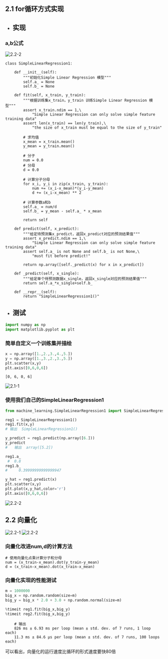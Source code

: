 ## 2.1 for循环方式实现
- ## 实现

### a,b公式
![2.2-2](https://upload-images.jianshu.io/upload_images/7220971-d6a7d9184027fd0e.png?imageMogr2/auto-orient/strip%7CimageView2/2/w/1240)
```
class SimpleLinearRegression1:

    def __init__(self):
        """初始化Simple Linear Regression 模型"""
        self.a_ = None
        self.b_ = None

    def fit(self, x_train, y_train):
        """根据训练集x_train，y_train 训练Simple Linear Regression 模型"""
        assert x_train.ndim == 1,\
            "Simple Linear Regression can only solve simple feature training data"
        assert len(x_train) == len(y_train),\
            "the size of x_train must be equal to the size of y_train"

        # 求均值
        x_mean = x_train.mean()
        y_mean = y_train.mean()

        # 分子
        num = 0.0
        # 分母
        d = 0.0

        # 计算分子分母
        for x_i, y_i in zip(x_train, y_train):
            num += (x_i-x_mean)*(y_i-y_mean)
            d += (x_i-x_mean) ** 2

        # 计算参数a和b
        self.a_ = num/d
        self.b_ = y_mean - self.a_ * x_mean

        return self

    def predict(self, x_predict):
        """给定待预测集x_predict，返回x_predict对应的预测结果值"""
        assert x_predict.ndim == 1,\
            "Simple Linear Regression can only solve simple feature training data"
        assert self.a_ is not None and self.b_ is not None,\
            "must fit before predict!"

        return np.array([self._predict(x) for x in x_predict])

    def _predict(self, x_single):
        """给定单个待预测数据x_single，返回x_single对应的预测结果值"""
        return self.a_*x_single+self.b_

    def __repr__(self):
        return "SimpleLinearRegression1()"

```
- ## 测试

```python
import numpy as np
import matplotlib.pyplot as plt
```

### 简单自定义一个训练集并描绘


```python
x = np.array([1.,2.,3.,4.,5.])
y = np.array([1.,3.,2.,3.,5.])
plt.scatter(x,y)
plt.axis([0,6,0,6])
```




    [0, 6, 0, 6]




![2.1-1](https://upload-images.jianshu.io/upload_images/7220971-ef43bf85ec0b3298.png?imageMogr2/auto-orient/strip%7CimageView2/2/w/1240)

### 使用我们自己的SimpleLinearRegression1


```python
from machine_learning.SimpleLinearRegression1 import SimpleLinearRegression1

reg1 = SimpleLinearRegression1()
reg1.fit(x,y)
# 输出  SimpleLinearRegression1()
```
  
```python
y_predict = reg1.predict(np.array([6.]))
y_predict
#   输出  array([5.2])
```

```python
reg1.a_
 #  0.8
reg1.b_
#     0.39999999999999947
```

```python
y_hat = reg1.predict(x)
plt.scatter(x,y)
plt.plot(x,y_hat,color='r')
plt.axis([0,6,0,6])
```

![2.2-2](https://upload-images.jianshu.io/upload_images/7220971-2f448da2a1a38cf8.png?imageMogr2/auto-orient/strip%7CimageView2/2/w/1240)

## 2.2 向量化
![2.2-1](https://upload-images.jianshu.io/upload_images/7220971-6abe87c3160fd366.png?imageMogr2/auto-orient/strip%7CimageView2/2/w/1240)
![2.2-2](https://upload-images.jianshu.io/upload_images/7220971-215060bbf7fc403b.png?imageMogr2/auto-orient/strip%7CimageView2/2/w/1240)

### 向量化改进num,d的计算方法
```
# 使用向量化点乘计算分子和分母
num = (x_train-x_mean).dot(y_train-y_mean)
d = (x_train-x_mean).dot(x_train-x_mean)
```
### 向量化实现的性能测试


```python
m = 1000000
big_x = np.random.random(size=m)
big_y = big_x * 2.0 + 3.0 + np.random.normal(size=m)
```


```python
%timeit reg1.fit(big_x,big_y)
%timeit reg2.fit(big_x,big_y)
```
```
    # 输出
    826 ms ± 6.93 ms per loop (mean ± std. dev. of 7 runs, 1 loop each)
    11.3 ms ± 84.6 µs per loop (mean ± std. dev. of 7 runs, 100 loops each)
```
可以看出，向量化的运行速度比循环的形式速度要快80倍